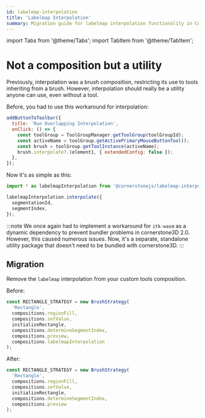 ```yaml
---
id: labelmap-interpolation
title: 'Labelmap Interpolation'
summary: Migration guide for labelmap interpolation functionality in Cornerstone3D 3.x
---
```


import Tabs from '@theme/Tabs';
import TabItem from '@theme/TabItem';

# Not a composition but a utility

Previously, interpolation was a brush composition, restricting its use to tools inheriting from a brush. However, interpolation should really be a utility anyone can use, even without a tool.

Before, you had to use this workaround for interpolation:

```js
addButtonToToolbar({
  title: 'Run Overlapping Interpolation',
  onClick: () => {
    const toolGroup = ToolGroupManager.getToolGroup(toolGroupId);
    const activeName = toolGroup.getActivePrimaryMouseButtonTool();
    const brush = toolGroup.getToolInstance(activeName);
    brush.interpolate?.(element1, { extendedConfig: false });
  },
});
```

Now it's as simple as this:

```js
import * as labelmapInterpolation from '@cornerstonejs/labelmap-interpolation';

labelmapInterpolation.interpolate({
  segmentationId,
  segmentIndex,
});
```

:::note
We once again had to implement a workaround for `itk-wasm` as a dynamic dependency to prevent bundler problems in cornerstone3D 2.0. However, this caused numerous issues. Now, it's a separate, standalone utility package that doesn't need to be bundled with cornerstone3D.
:::

## Migration

Remove the `labelmap` interpolation from your custom tools composition.

Before:

```javascript
const RECTANGLE_STRATEGY = new BrushStrategy(
  'Rectangle',
  compositions.regionFill,
  compositions.setValue,
  initializeRectangle,
  compositions.determineSegmentIndex,
  compositions.preview,
  compositions.labelmapInterpolation
);
```

After:

```javascript
const RECTANGLE_STRATEGY = new BrushStrategy(
  'Rectangle',
  compositions.regionFill,
  compositions.setValue,
  initializeRectangle,
  compositions.determineSegmentIndex,
  compositions.preview
);
```
